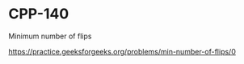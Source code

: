# CPP-140
Minimum number of flips






https://practice.geeksforgeeks.org/problems/min-number-of-flips/0
